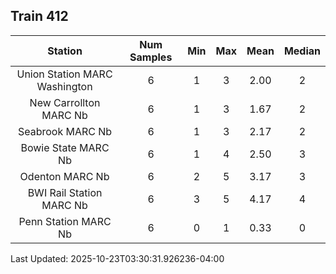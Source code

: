 ## Train 412

| Station | Num Samples | Min | Max | Mean | Median |
| :-----: | :---------: | :-: | :-: | :--: | :----: |
| Union Station MARC Washington | 6 | 1 | 3 | 2.00 | 2 |
| New Carrollton MARC Nb | 6 | 1 | 3 | 1.67 | 2 |
| Seabrook MARC Nb | 6 | 1 | 3 | 2.17 | 2 |
| Bowie State MARC Nb | 6 | 1 | 4 | 2.50 | 3 |
| Odenton MARC Nb | 6 | 2 | 5 | 3.17 | 3 |
| BWI Rail Station MARC Nb | 6 | 3 | 5 | 4.17 | 4 |
| Penn Station MARC Nb | 6 | 0 | 1 | 0.33 | 0 |


Last Updated: 2025-10-23T03:30:31.926236-04:00